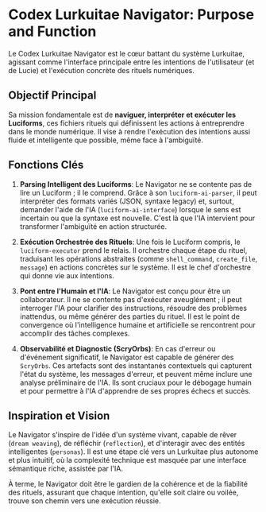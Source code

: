 # Codex Lurkuitae Navigator: Purpose and Function

Le Codex Lurkuitae Navigator est le cœur battant du système Lurkuitae, agissant comme l'interface principale entre les intentions de l'utilisateur (et de Lucie) et l'exécution concrète des rituels numériques.

## Objectif Principal

Sa mission fondamentale est de **naviguer, interpréter et exécuter les Luciforms**, ces fichiers rituels qui définissent les actions à entreprendre dans le monde numérique. Il vise à rendre l'exécution des intentions aussi fluide et intelligente que possible, même face à l'ambiguïté.

## Fonctions Clés

1.  **Parsing Intelligent des Luciforms**: Le Navigator ne se contente pas de lire un Luciform ; il le comprend. Grâce à son `luciform-ai-parser`, il peut interpréter des formats variés (JSON, syntaxe legacy) et, surtout, demander l'aide de l'IA (`luciform-ai-interface`) lorsque le sens est incertain ou que la syntaxe est nouvelle. C'est là que l'IA intervient pour transformer l'ambiguïté en action structurée.

2.  **Exécution Orchestrée des Rituels**: Une fois le Luciform compris, le `luciform-executor` prend le relais. Il orchestre chaque étape du rituel, traduisant les opérations abstraites (comme `shell_command`, `create_file`, `message`) en actions concrètes sur le système. Il est le chef d'orchestre qui donne vie aux intentions.

3.  **Pont entre l'Humain et l'IA**: Le Navigator est conçu pour être un collaborateur. Il ne se contente pas d'exécuter aveuglément ; il peut interroger l'IA pour clarifier des instructions, résoudre des problèmes inattendus, ou même générer des parties du rituel. Il est le point de convergence où l'intelligence humaine et artificielle se rencontrent pour accomplir des tâches complexes.

4.  **Observabilité et Diagnostic (ScryOrbs)**: En cas d'erreur ou d'événement significatif, le Navigator est capable de générer des `ScryOrbs`. Ces artefacts sont des instantanés contextuels qui capturent l'état du système, les messages d'erreur, et peuvent même inclure une analyse préliminaire de l'IA. Ils sont cruciaux pour le débogage humain et pour permettre à l'IA d'apprendre de ses propres échecs et succès.

## Inspiration et Vision

Le Navigator s'inspire de l'idée d'un système vivant, capable de rêver (`dream weaving`), de réfléchir (`reflection`), et d'interagir avec des entités intelligentes (`personas`). Il est une étape clé vers un Lurkuitae plus autonome et plus intuitif, où la complexité technique est masquée par une interface sémantique riche, assistée par l'IA.

À terme, le Navigator doit être le gardien de la cohérence et de la fiabilité des rituels, assurant que chaque intention, qu'elle soit claire ou voilée, trouve son chemin vers une exécution réussie.
